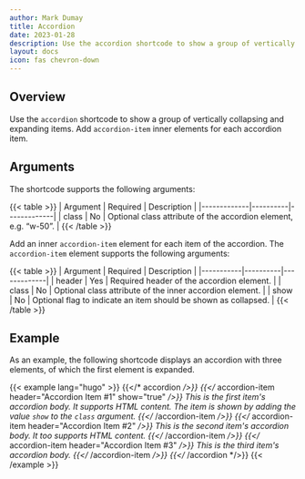 ```yaml
---
author: Mark Dumay
title: Accordion
date: 2023-01-28
description: Use the accordion shortcode to show a group of vertically collapsing and expanding items.
layout: docs
icon: fas chevron-down
---
```


## Overview

Use the `accordion` shortcode to show a group of vertically collapsing and expanding items. Add `accordion-item` inner elements for each accordion item.

## Arguments

The shortcode supports the following arguments:

{{< table >}}
| Argument    | Required | Description |
|-------------|----------|-------------|
| class       | No  | Optional class attribute of the accordion element, e.g. “w-50”. |
{{< /table >}}

Add an inner `accordion-item` element for each item of the accordion. The `accordion-item` element supports the following arguments:

{{< table >}}
| Argument  | Required | Description |
|-----------|----------|-------------|
| header      | Yes | Required header of the accordion element. |
| class       | No  | Optional class attribute of the inner accordion element. |
| show        | No  | Optional flag to indicate an item should be shown as collapsed. |
{{< /table >}}

## Example

As an example, the following shortcode displays an accordion with three elements, of which the first element is expanded.

<!-- markdownlint-disable MD037 -->
{{< example lang="hugo" >}}
{{</* accordion */>}}
  {{</* accordion-item header="Accordion Item #1" show="true" */>}}
    This is the first item's accordion body. It supports HTML content. The item is shown by adding the value
    <code>show</code> to the <code>class</code> argument.
  {{</* /accordion-item */>}}
  {{</* accordion-item header="Accordion Item #2" */>}}
    This is the second item's accordion body. It too supports HTML content.
  {{</* /accordion-item */>}}
  {{</* accordion-item header="Accordion Item #3" */>}}
    This is the third item's accordion body.
  {{</* /accordion-item */>}}
{{</* /accordion */>}}
{{< /example >}}
<!-- markdownlint-enable MD037 -->
